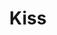 ---
pid: MX109
title: Kiss
location_transcription: 5th Market
zipcode: '19131'
outside_phl: 
neighborhood: Wynnefield
age: '12'
age_range: 6-13
instagram: 
image_file_name: MX_109.jpg
proposal_transcription: 
topic: Love
topic_summary: '0'
type: Other No Form
keywords_other: 
credit: James
image_labels: 
twitter: 
facebook: 
permalink: "/monuments/mx109/"
layout: item-page
---